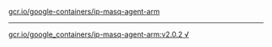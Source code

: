 [gcr.io/google-containers/ip-masq-agent-arm](https://hub.docker.com/r/anjia0532/ip-masq-agent-arm/tags/) 

----
[gcr.io/google_containers/ip-masq-agent-arm:v2.0.2 √](https://hub.docker.com/r/anjia0532/ip-masq-agent-arm/tags/)

